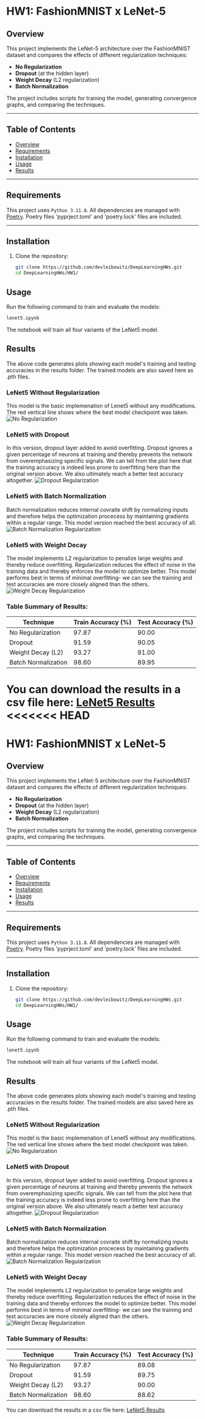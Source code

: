 # HW1: FashionMNIST x LeNet-5

## Overview
This project implements the LeNet-5 architecture over the FashionMNIST dataset and compares the effects of different regularization techniques:
- **No Regularization**
- **Dropout** (at the hidden layer)
- **Weight Decay** (L2 regularization)
- **Batch Normalization**

The project includes scripts for training the model, generating convergence graphs, and comparing the techniques.

---

## Table of Contents
- [Overview](#overview)
- [Requirements](#requirements)
- [Installation](#installation)
- [Usage](#usage)
- [Results](#results)

---

## Requirements
This project uses `Python 3.11.8`. All dependencies are managed with [Poetry](https://python-poetry.org/). Poetry files 'pyprject.toml' and 'poetry.lock' files are included.

---

## Installation

1. Clone the repository:
   ```bash
   git clone https://github.com/devleibowitz/DeepLearningHWs.git
   cd DeepLearningHWs/HW1/

## Usage 
Run the following command to train and evaluate the models:
   ```bash
   lenet5.ipynb
   ```
The notebook will train all four variants of the LeNet5 model.

## Results
The above code generates plots showing each model's training and testing accuracies in the results folder. The trained models are also saved here as .pth files.

### LeNet5 Without Regularization
This model is the basic implemenation of Lenet5 without any modifications. The red vertical line shows where the best model checkpoint was taken.
![No Regularization](results/No%20Regularization.png)

### LeNet5 with Dropout
In this version, dropout layer added to avoid overfitting. Dropout ignores a given percentage of neurons at training and thereby prevents the network from overemphasizing specific signals. We can tell from the plot here that the training accuracy is indeed less prone to overfitting here than the original version above. We also ultimately reach a better test accuracy altogether.
![Dropout Regularization](results/Dropout%20Regularization.png)

### LeNet5 with Batch Normalization
Batch normalization reduces internal covraite shift by normalizing inputs and therefore helps the optimization procecess by maintaining gradients within a regular range. This model version reached the best accuracy of all.
![Batch Normalization Regularization](results/Batch%20Normalization%20Regularization.png)


### LeNet5 with Weight Decay
The model implements L2 regularization to penalize large weights and thereby reduce overfitting. Regularization reduces the effect of noise in the training data and thereby enforces the model to optimize better. This model performs best in terms of minimal overfitting- we can see the training and test accuracies are more closely aligned than the others.
![Weight Decay Regularization](results/Weight%20Decay%20Regularization.png)

### Table Summary of Results:

| Technique             | Train Accuracy (%) | Test Accuracy (%) |
|-----------------------|--------------------|-------------------|
| No Regularization     | 97.87              | 90.00             |
| Dropout               | 91.59              | 90.05             |
| Weight Decay (L2)     | 93.27              | 91.00             |
| Batch Normalization   | 98.60              | 89.95             |

You can download the results in a csv file here:
[LeNet5 Results](results/lenet5_results.csv)
<<<<<<< HEAD
=======
# HW1: FashionMNIST x LeNet-5

## Overview
This project implements the LeNet-5 architecture over the FashionMNIST dataset and compares the effects of different regularization techniques:
- **No Regularization**
- **Dropout** (at the hidden layer)
- **Weight Decay** (L2 regularization)
- **Batch Normalization**

The project includes scripts for training the model, generating convergence graphs, and comparing the techniques.

---

## Table of Contents
- [Overview](#overview)
- [Requirements](#requirements)
- [Installation](#installation)
- [Usage](#usage)
- [Results](#results)

---

## Requirements
This project uses `Python 3.11.8`. All dependencies are managed with [Poetry](https://python-poetry.org/). Poetry files 'pyprject.toml' and 'poetry.lock' files are included.

---

## Installation

1. Clone the repository:
   ```bash
   git clone https://github.com/devleibowitz/DeepLearningHWs.git
   cd DeepLearningHWs/HW1/

## Usage 
Run the following command to train and evaluate the models:
   ```bash
   lenet5.ipynb
   ```
The notebook will train all four variants of the LeNet5 model.

## Results
The above code generates plots showing each model's training and testing accuracies in the results folder. The trained models are also saved here as .pth files.

### LeNet5 Without Regularization
This model is the basic implemenation of Lenet5 without any modifications. The red vertical line shows where the best model checkpoint was taken.
![No Regularization](results/No%20Regularization.png)

### LeNet5 with Dropout
In this version, dropout layer added to avoid overfitting. Dropout ignores a given percentage of neurons at training and thereby prevents the network from overemphasizing specific signals. We can tell from the plot here that the training accuracy is indeed less prone to overfitting here than the original version above. We also ultimately reach a better test accuracy altogether.
![Dropout Regularization](results/Dropout%20Regularization.png)

### LeNet5 with Batch Normalization
Batch normalization reduces internal covraite shift by normalizing inputs and therefore helps the optimization procecess by maintaining gradients within a regular range. This model version reached the best accuracy of all.
![Batch Normalization Regularization](results/Batch%20Normalization%20Regularization.png)


### LeNet5 with Weight Decay
The model implements L2 regularization to penalize large weights and thereby reduce overfitting. Regularization reduces the effect of noise in the training data and thereby enforces the model to optimize better. This model performs best in terms of minimal overfitting- we can see the training and test accuracies are more closely aligned than the others.
![Weight Decay Regularization](results/Weight%20Decay%20Regularization.png)

### Table Summary of Results:

| Technique             | Train Accuracy (%) | Test Accuracy (%) |
|-----------------------|--------------------|-------------------|
| No Regularization     | 97.87              | 89.08             |
| Dropout               | 91.59              | 89.75             |
| Weight Decay (L2)     | 93.27              | 90.00             |
| Batch Normalization   | 98.60              | 88.62             |

You can download the results in a csv file here:
[LeNet5 Results](results/lenet5_results.csv)

